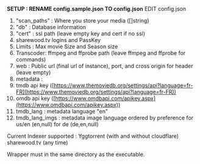 **SETUP : RENAME config.sample.json TO config.json**
EDIT config.json

1.  "scan_paths" : Where you store your media ([]string)
2.  "db" : Database information
3.  "cert" : ssl path (leave empty key and cert if no ssl)
4.  sharewood.tv logins and PassKey
5.  Limits : Max movie Size and Season size
6.  Transcoder: ffmpeg and ffprobe path (leave ffmpeg and ffprobe for commands)
7.  web : Public url (final url of instance), port, and cross origin for header (leave empty)
8.  metadata :
9.  tmdb api key ([https://www.themoviedb.org/settings/api?language=fr-FR](https://www.themoviedb.org/settings/api?language=fr-FR))
10. omdb api key ([https://www.omdbapi.com/apikey.aspx](https://www.omdbapi.com/apikey.aspx))
11. tmdb_lang : metadata language "en"
12. tmdb_lang_imgs : metadata image language ordered by preference for us/en (en,null) for de (de,en,null)

Current Indexer supported :
Yggtorrent (with and without cloudflare)
sharewood.tv (any time)

Wrapper must in the same directory as the executable.

